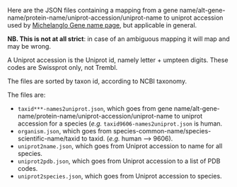Here are the JSON files containing a mapping from a gene name/alt-gene-name/protein-name/uniprot-accession/uniprot-name to uniprot accession used by [Michelanglo Gene name page](https://michelanglo.sgc.ox.ac.uk/name), but applicable in general.

**NB. This is not at all strict**: in case of an ambiguous mapping it will map and may be wrong.

A Uniprot accession is the Uniprot id, namely letter + umpteen digits. These codes are Swissprot only, not Trembl.

The files are sorted by taxon id, according to NCBI taxonomy.

The files are:

* `taxid***-names2uniprot.json`, which goes from gene name/alt-gene-name/protein-name/uniprot-accession/uniprot-name to uniprot accession for a species (_e.g._ `taxid9606-names2uniprot.json` is human.
* `organism.json`, which goes from species-common-name/species-scientific-name/taxid to taxid. (_e.g._ human --> 9606).
* `uniprot2name.json`, which goes from Uniprot accession to name for all species.
* `uniprot2pdb.json`, which goes from Uniprot accession to a list of PDB codes.
* `uniprot2species.json`, which goes from Uniprot accession to species.




